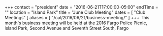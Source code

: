 +++
contact = "president"
date = "2016-06-21T17:00:00-05:00"
endTime = ""
location = "Island Park"
title = "June Club Meeting"
dates = [ "Club Meetings" ]
aliases = [ "/cal/2016/06/21/business-meeting/" ]
+++
This month's business meeting will be held at the 2016 Fargo Police Picnic,
Island Park, Second Avenue and Seventh Street South, Fargo

